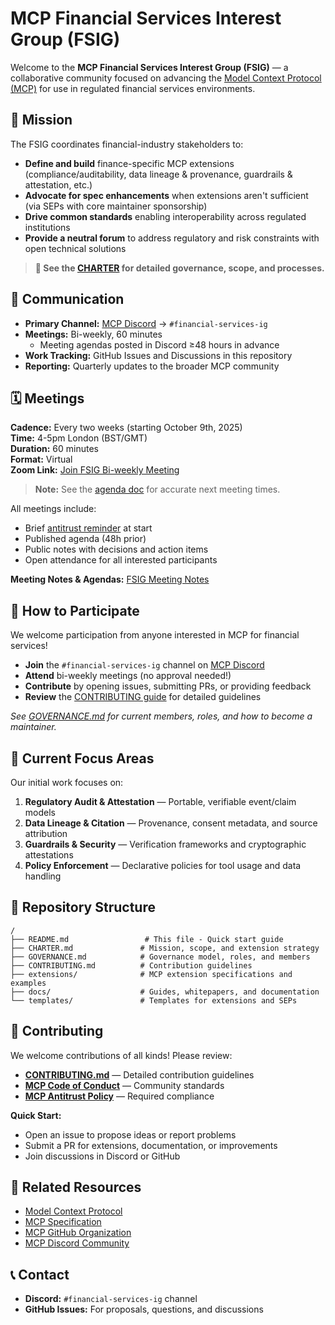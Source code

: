 # MCP Financial Services Interest Group (FSIG)

Welcome to the **MCP Financial Services Interest Group (FSIG)** — a collaborative community focused on advancing the [Model Context Protocol (MCP)](https://modelcontextprotocol.io) for use in regulated financial services environments.

## 🎯 Mission

The FSIG coordinates financial-industry stakeholders to:

- **Define and build** finance-specific MCP extensions (compliance/auditability, data lineage & provenance, guardrails & attestation, etc.)
- **Advocate for spec enhancements** when extensions aren't sufficient (via SEPs with core maintainer sponsorship)
- **Drive common standards** enabling interoperability across regulated institutions
- **Provide a neutral forum** to address regulatory and risk constraints with open technical solutions

> **📜 See the [CHARTER](./CHARTER.md) for detailed governance, scope, and processes.**

## 💬 Communication

- **Primary Channel:** [MCP Discord](https://discord.com/invite/6CSzBmMkjX) → `#financial-services-ig`
- **Meetings:** Bi-weekly, 60 minutes
  - Meeting agendas posted in Discord ≥48 hours in advance
- **Work Tracking:** GitHub Issues and Discussions in this repository
- **Reporting:** Quarterly updates to the broader MCP community

## 🗓️ Meetings

**Cadence:** Every two weeks (starting October 9th, 2025)  
**Time:** 4-5pm London (BST/GMT)  
**Duration:** 60 minutes  
**Format:** Virtual  
**Zoom Link:** [Join FSIG Bi-weekly Meeting](https://bloomberg.zoom.us/j/94297371315?pwd=v3WLhJrPEafnbZUFUMg7R19qsAYlMJ.1)

> **Note:** See the [agenda doc](https://docs.google.com/document/d/18lj9jcdNnr4m9d1RovotEko5LTP_9vsRTuZdfg0Igmw/edit?tab=t.0) for accurate next meeting times.

All meetings include:
- Brief [antitrust reminder](https://github.com/modelcontextprotocol/modelcontextprotocol/blob/main/ANTITRUST.md) at start
- Published agenda (48h prior)
- Public notes with decisions and action items
- Open attendance for all interested participants

**Meeting Notes & Agendas:** [FSIG Meeting Notes](https://docs.google.com/document/d/18lj9jcdNnr4m9d1RovotEko5LTP_9vsRTuZdfg0Igmw/edit?tab=t.0)

## 👥 How to Participate

We welcome participation from anyone interested in MCP for financial services!

- **Join** the `#financial-services-ig` channel on [MCP Discord](https://discord.com/invite/6CSzBmMkjX)
- **Attend** bi-weekly meetings (no approval needed!)
- **Contribute** by opening issues, submitting PRs, or providing feedback
- **Review** the [CONTRIBUTING guide](./CONTRIBUTING.md) for detailed guidelines

_See [GOVERNANCE.md](./GOVERNANCE.md) for current members, roles, and how to become a maintainer._

## 🚀 Current Focus Areas

Our initial work focuses on:

1. **Regulatory Audit & Attestation** — Portable, verifiable event/claim models
2. **Data Lineage & Citation** — Provenance, consent metadata, and source attribution
3. **Guardrails & Security** — Verification frameworks and cryptographic attestations
4. **Policy Enforcement** — Declarative policies for tool usage and data handling


## 📂 Repository Structure

```
/
├── README.md                 # This file - Quick start guide
├── CHARTER.md               # Mission, scope, and extension strategy
├── GOVERNANCE.md            # Governance model, roles, and members
├── CONTRIBUTING.md          # Contribution guidelines
├── extensions/              # MCP extension specifications and examples
├── docs/                    # Guides, whitepapers, and documentation
└── templates/               # Templates for extensions and SEPs
```

## 🤝 Contributing

We welcome contributions of all kinds! Please review:

- **[CONTRIBUTING.md](./CONTRIBUTING.md)** — Detailed contribution guidelines
- **[MCP Code of Conduct](https://github.com/modelcontextprotocol/.github/blob/main/CODE_OF_CONDUCT.md)** — Community standards
- **[MCP Antitrust Policy](https://github.com/modelcontextprotocol/modelcontextprotocol/blob/main/ANTITRUST.md)** — Required compliance

**Quick Start:**
- Open an issue to propose ideas or report problems
- Submit a PR for extensions, documentation, or improvements
- Join discussions in Discord or GitHub

## 🔗 Related Resources

- [Model Context Protocol](https://modelcontextprotocol.io)
- [MCP Specification](https://spec.modelcontextprotocol.io)
- [MCP GitHub Organization](https://github.com/modelcontextprotocol)
- [MCP Discord Community](https://discord.com/invite/6CSzBmMkjX)

## 📞 Contact

- **Discord:** `#financial-services-ig` channel
- **GitHub Issues:** For proposals, questions, and discussions

